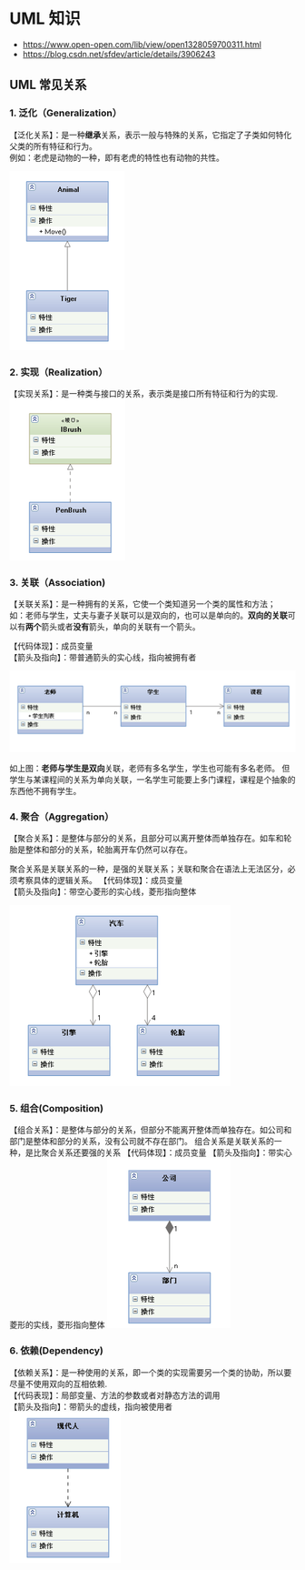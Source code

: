 # UML 知识
- https://www.open-open.com/lib/view/open1328059700311.html
- https://blog.csdn.net/sfdev/article/details/3906243




## UML 常见关系

### 1. 泛化（Generalization）

【泛化关系】：是一种**继承**关系，表示一般与特殊的关系，它指定了子类如何特化父类的所有特征和行为。      
例如：老虎是动物的一种，即有老虎的特性也有动物的共性。            

![generalize_图](generalize.png)



 ### 2. 实现（Realization）

【实现关系】：是一种类与接口的关系，表示类是接口所有特征和行为的实现.
![Realization_图](Realization.png)


### 3. 关联（Association)

【关联关系】：是一种拥有的关系，它使一个类知道另一个类的属性和方法；   
如：老师与学生，丈夫与妻子关联可以是双向的，也可以是单向的。**双向的关联**可以有**两个**箭头或者**没有**箭头，单向的关联有一个箭头。   

【代码体现】：成员变量   
【箭头及指向】：带普通箭头的实心线，指向被拥有者  

![Association_图](Association.png)


如上图：**老师与学生是双向**关联，老师有多名学生，学生也可能有多名老师。
但学生与某课程间的关系为单向关联，一名学生可能要上多门课程，课程是个抽象的东西他不拥有学生。

### 4. 聚合（Aggregation）

【聚合关系】：是整体与部分的关系，且部分可以离开整体而单独存在。如车和轮胎是整体和部分的关系，轮胎离开车仍然可以存在。   

聚合关系是关联关系的一种，是强的关联关系；关联和聚合在语法上无法区分，必须考察具体的逻辑关系。
【代码体现】：成员变量  
【箭头及指向】：带空心菱形的实心线，菱形指向整体    

![Aggregation_图](Aggregation.png)

 ### 5. 组合(Composition)

【组合关系】：是整体与部分的关系，但部分不能离开整体而单独存在。如公司和部门是整体和部分的关系，没有公司就不存在部门。
组合关系是关联关系的一种，是比聚合关系还要强的关系
【代码体现】：成员变量
【箭头及指向】：带实心菱形的实线，菱形指向整体
![Composition_图](Composition.png)


 ### 6. 依赖(Dependency)
【依赖关系】：是一种使用的关系，即一个类的实现需要另一个类的协助，所以要尽量不使用双向的互相依赖.    
【代码表现】：局部变量、方法的参数或者对静态方法的调用  
【箭头及指向】：带箭头的虚线，指向被使用者   
![Dependency_图](Dependency.png)

















